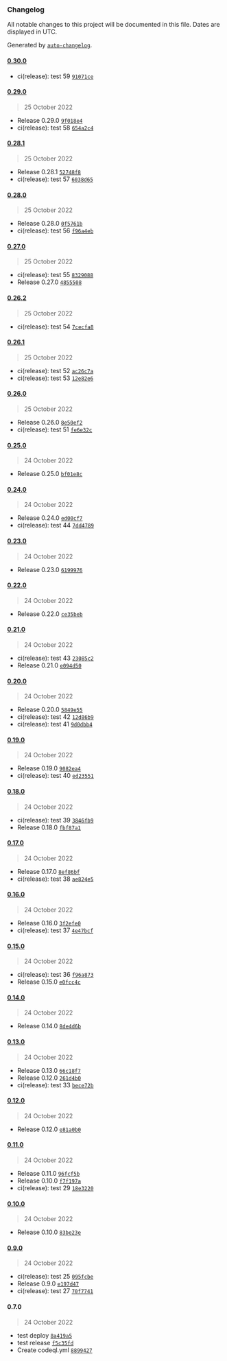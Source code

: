 ### Changelog

All notable changes to this project will be documented in this file. Dates are displayed in UTC.

Generated by [`auto-changelog`](https://github.com/CookPete/auto-changelog).

#### [0.30.0](https://github.com/davidevenbzh/website/compare/0.29.0...0.30.0)

- ci(release): test 59 [`91071ce`](https://github.com/davidevenbzh/website/commit/91071cef6ffe0663f1eb0304e4c0844cd9d4c374)

#### [0.29.0](https://github.com/davidevenbzh/website/compare/0.28.1...0.29.0)

> 25 October 2022

- Release 0.29.0 [`9f018e4`](https://github.com/davidevenbzh/website/commit/9f018e4e9b4a9f212f8f665d15e69fe5a464d9d3)
- ci(release): test 58 [`654a2c4`](https://github.com/davidevenbzh/website/commit/654a2c4d0d868901b1ae2a99813000affa950578)

#### [0.28.1](https://github.com/davidevenbzh/website/compare/0.28.0...0.28.1)

> 25 October 2022

- Release 0.28.1 [`52748f8`](https://github.com/davidevenbzh/website/commit/52748f8055ceb09b98b70d951f75e99abef2758a)
- ci(release): test 57 [`6038d65`](https://github.com/davidevenbzh/website/commit/6038d656f3eb37cb5eedc1a5ce7318d576ac40bc)

#### [0.28.0](https://github.com/davidevenbzh/website/compare/0.27.0...0.28.0)

> 25 October 2022

- Release 0.28.0 [`0f5761b`](https://github.com/davidevenbzh/website/commit/0f5761bd6cc8b9dc9ef53dca63cb47859354d122)
- ci(release): test 56 [`f96a4eb`](https://github.com/davidevenbzh/website/commit/f96a4ebde7a163f5b14a85c468081432fd252215)

#### [0.27.0](https://github.com/davidevenbzh/website/compare/0.26.2...0.27.0)

> 25 October 2022

- ci(release): test 55 [`8329088`](https://github.com/davidevenbzh/website/commit/83290888bc2a50f93aa21b394783d10293247b0c)
- Release 0.27.0 [`4855508`](https://github.com/davidevenbzh/website/commit/485550839816d583ca2f48624ac72c9d51bb864e)

#### [0.26.2](https://github.com/davidevenbzh/website/compare/0.26.1...0.26.2)

> 25 October 2022

- ci(release): test 54 [`7cecfa8`](https://github.com/davidevenbzh/website/commit/7cecfa8417d4a6850dd4d02c5c530dfb2c016753)

#### [0.26.1](https://github.com/davidevenbzh/website/compare/0.26.0...0.26.1)

> 25 October 2022

- ci(release): test 52 [`ac26c7a`](https://github.com/davidevenbzh/website/commit/ac26c7a028acef713fc18f4cebedac12130339a8)
- ci(release): test 53 [`12e82e6`](https://github.com/davidevenbzh/website/commit/12e82e694d068e68eb9a3c5d83cfc0c6675b469e)

#### [0.26.0](https://github.com/davidevenbzh/website/compare/0.25.0...0.26.0)

> 25 October 2022

- Release 0.26.0 [`8e50ef2`](https://github.com/davidevenbzh/website/commit/8e50ef23ded6e2a54b920fdc1907b56e1696e1fa)
- ci(release): test 51 [`fe6e32c`](https://github.com/davidevenbzh/website/commit/fe6e32c3e54dcd4dd48ba0096a1a725841cdcbcd)

#### [0.25.0](https://github.com/davidevenbzh/website/compare/0.24.0...0.25.0)

> 24 October 2022

- Release 0.25.0 [`bf01e8c`](https://github.com/davidevenbzh/website/commit/bf01e8c17d9a4baa7d34b343a102e90e828c1fe2)

#### [0.24.0](https://github.com/davidevenbzh/website/compare/0.23.0...0.24.0)

> 24 October 2022

- Release 0.24.0 [`ed00cf7`](https://github.com/davidevenbzh/website/commit/ed00cf74f6ad35262a593eb10b853103943ef459)
- ci(release): test 44 [`7dd4789`](https://github.com/davidevenbzh/website/commit/7dd47890173293c91e757f5a2de64758d46e14a8)

#### [0.23.0](https://github.com/davidevenbzh/website/compare/0.22.0...0.23.0)

> 24 October 2022

- Release 0.23.0 [`6199976`](https://github.com/davidevenbzh/website/commit/6199976b5f875105d572cca734209fabc5f4eae5)

#### [0.22.0](https://github.com/davidevenbzh/website/compare/0.21.0...0.22.0)

> 24 October 2022

- Release 0.22.0 [`ce35beb`](https://github.com/davidevenbzh/website/commit/ce35beb74712d2bfef176e7bd269cdbf5f576194)

#### [0.21.0](https://github.com/davidevenbzh/website/compare/0.20.0...0.21.0)

> 24 October 2022

- ci(release): test 43 [`23085c2`](https://github.com/davidevenbzh/website/commit/23085c2b2a7a95179efa16592ca5251b5e25441c)
- Release 0.21.0 [`e094d50`](https://github.com/davidevenbzh/website/commit/e094d50556a8aad20c3d6f5c58b30803e2afd0e3)

#### [0.20.0](https://github.com/davidevenbzh/website/compare/0.19.0...0.20.0)

> 24 October 2022

- Release 0.20.0 [`5849e55`](https://github.com/davidevenbzh/website/commit/5849e555876901f917d05b52274f3faadcec3063)
- ci(release): test 42 [`12d86b9`](https://github.com/davidevenbzh/website/commit/12d86b90cb6fda85b1cd3b8944d466382a390e4f)
- ci(release): test 41 [`9d0dbb4`](https://github.com/davidevenbzh/website/commit/9d0dbb46111c0404ea3d95a53ffff0846b0b0bd6)

#### [0.19.0](https://github.com/davidevenbzh/website/compare/0.18.0...0.19.0)

> 24 October 2022

- Release 0.19.0 [`9082ea4`](https://github.com/davidevenbzh/website/commit/9082ea4575c48ef283497ccaef3757f879eaf712)
- ci(release): test 40 [`ed23551`](https://github.com/davidevenbzh/website/commit/ed23551cc9e9c2a6a9f466eb0b9b7ef476be6146)

#### [0.18.0](https://github.com/davidevenbzh/website/compare/0.17.0...0.18.0)

> 24 October 2022

- ci(release): test 39 [`3846fb9`](https://github.com/davidevenbzh/website/commit/3846fb961696018af901dd037a4308a2980dae71)
- Release 0.18.0 [`fbf87a1`](https://github.com/davidevenbzh/website/commit/fbf87a1c1a8e4311200b276b4b247707d8f5279c)

#### [0.17.0](https://github.com/davidevenbzh/website/compare/0.16.0...0.17.0)

> 24 October 2022

- Release 0.17.0 [`8ef86bf`](https://github.com/davidevenbzh/website/commit/8ef86bf740fb11f2f80c6a0b1cd8ceb77e9f0546)
- ci(release): test 38 [`ae824e5`](https://github.com/davidevenbzh/website/commit/ae824e528017d55615bd2feb89c2d68e66ca7c52)

#### [0.16.0](https://github.com/davidevenbzh/website/compare/0.15.0...0.16.0)

> 24 October 2022

- Release 0.16.0 [`3f2efe0`](https://github.com/davidevenbzh/website/commit/3f2efe0f0943ededb3b2bdc7c3eb28906a0251ba)
- ci(release): test 37 [`4e47bcf`](https://github.com/davidevenbzh/website/commit/4e47bcf0c2678257df1eff8bf68795aea165e065)

#### [0.15.0](https://github.com/davidevenbzh/website/compare/0.14.0...0.15.0)

> 24 October 2022

- ci(release): test 36 [`f96a873`](https://github.com/davidevenbzh/website/commit/f96a87356a5245ad54a6dd030ede137e0cc9036b)
- Release 0.15.0 [`e0fcc4c`](https://github.com/davidevenbzh/website/commit/e0fcc4c2f4aef4635fbffbba6503493cc209d1d4)

#### [0.14.0](https://github.com/davidevenbzh/website/compare/0.13.0...0.14.0)

> 24 October 2022

- Release 0.14.0 [`8de4d6b`](https://github.com/davidevenbzh/website/commit/8de4d6b7b57a42b54698b20715ca4c5cfc58c0cd)

#### [0.13.0](https://github.com/davidevenbzh/website/compare/0.12.0...0.13.0)

> 24 October 2022

- Release 0.13.0 [`66c18f7`](https://github.com/davidevenbzh/website/commit/66c18f706d6dfa31b9480f41d0976378a8eddef0)
- Release 0.12.0 [`261d4b0`](https://github.com/davidevenbzh/website/commit/261d4b013e0f3f79af51a63685ad6b4b5347c4a8)
- ci(release): test 33 [`bece72b`](https://github.com/davidevenbzh/website/commit/bece72b36c24edcca36e328663e5a3cf0c56d9ac)

#### [0.12.0](https://github.com/davidevenbzh/website/compare/0.11.0...0.12.0)

> 24 October 2022

- Release 0.12.0 [`e81a0b0`](https://github.com/davidevenbzh/website/commit/e81a0b067960f9f919256abb146fbfd60e71b9d1)

#### [0.11.0](https://github.com/davidevenbzh/website/compare/0.10.0...0.11.0)

> 24 October 2022

- Release 0.11.0 [`96fcf5b`](https://github.com/davidevenbzh/website/commit/96fcf5b787a8ca7a54038958b9974467fd7c9641)
- Release 0.10.0 [`f7f197a`](https://github.com/davidevenbzh/website/commit/f7f197a6c91f710f977661d3d2c9512e1bf3c7af)
- ci(release): test 29 [`18e3220`](https://github.com/davidevenbzh/website/commit/18e322026fe8ac6bf6b01b957cbb07dc1ef5560a)

#### [0.10.0](https://github.com/davidevenbzh/website/compare/0.9.0...0.10.0)

> 24 October 2022

- Release 0.10.0 [`83be23e`](https://github.com/davidevenbzh/website/commit/83be23ef3b6e8318528e761edf3bdc38f37b6519)

#### [0.9.0](https://github.com/davidevenbzh/website/compare/0.7.0...0.9.0)

> 24 October 2022

- ci(release): test 25 [`095fcbe`](https://github.com/davidevenbzh/website/commit/095fcbed51e31fd5b485b754d2f390f0e2a4356c)
- Release 0.9.0 [`e197d47`](https://github.com/davidevenbzh/website/commit/e197d4757a0228793f214f16e09548ebfda528c4)
- ci(release): test 27 [`70f7741`](https://github.com/davidevenbzh/website/commit/70f77414bc4811763d3b63e47cb73e5ba112f9a5)

#### 0.7.0

> 24 October 2022

- test deploy [`8a419a5`](https://github.com/davidevenbzh/website/commit/8a419a518d4ee67c2fe67eeb7af1bd97ccca3b5c)
- test release [`f5c35fd`](https://github.com/davidevenbzh/website/commit/f5c35fded29972acf4df04e079a3efefa5aa41fa)
- Create codeql.yml [`8899427`](https://github.com/davidevenbzh/website/commit/88994274a4396f6383a876074e2343d5ed8d9e5a)
